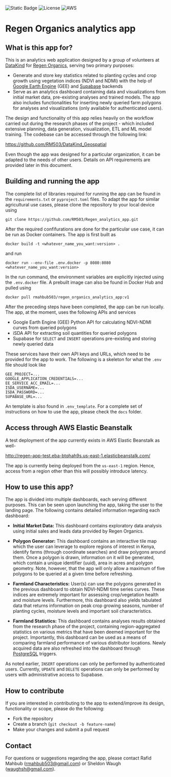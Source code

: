 ![Static Badge](https://img.shields.io/badge/version-1.1.0-blue)
![License](https://img.shields.io/github/license/RM503/Regen_analytics_app)
![AWS](https://img.shields.io/badge/AWS-Elastic%20Beanstalk-orange?logo=amazonaws)

# Regen Organics analytics app
## What is this app for?
This is an analytics web application designed by a group of volunteers at [DataKind](https://www.datakind.org/) for [Regen Organics](https://www.regenorganics.co/), serving two primary purposes:

* Generate and store key statistics related to planting cycles and crop growth using vegetation indices (NDVI and NDMI) with the help of <u>Google Earth Engine</u> (GEE) and <u>Supabase</u> backends
* Serve as an analytics dashboard containing data and visualizations from initial market data, pre-existing analyses and trained models. The app also includes functionalities for inserting newly queried farm polygons for analyses and visualizations (only available for authenticated users).

The design and functionality of this app relies heavily on the workflow carried out during the research phases of the project - which included extensive planning, data generation, visualization, ETL and ML model training. The codebase can be accessed through the following link:

https://github.com/RM503/DataKind_Geospatial

Even though the app was designed for a particular organization, it can be adapted to the needs of other users. Details on API requirements are provided later in this document.

## Building and running the app

The complete list of libraries required for running the app can be found in the `requirements.txt` or `pyproject.toml` files. To adapt the app for similar agricultural use cases, please clone the repository to your local device using


```
git clone https://github.com/RM503/Regen_analytics_app.git
```

After the required confifurations are done for the particular use case, it can be run as Docker containers. The app is first built as

```
docker build -t <whatever_name_you_want:version> .
```

and run

```
docker run --env-file .env.docker -p 8080:8080 <whatever_name_you_want:version>
```

In the run command, the environment variables are explicitly injected using the `.env.docker` file. A prebuilt image can also be found in Docker Hub and pulled using
```
docker pull rmahbub503/regen_organics_analytics_app:v1
```

 After the preceding steps have been completed, the app can be run locally. The app, at the moment, uses the following APIs and services

* Google Earth Engine (GEE) Python API for calculating NDVI-NDMI curves from queried polygons
* iSDA API for extracting soil quantities for queried polygons
* Supabase for `SELECT` and `INSERT` operations pre-existing and storing newly queried data

These services have their own API keys and URLs, which need to be provided for the app to work. The following is a skeleton for what the `.env` file should look like

```
GEE_PROJECT=... 
GOOGLE_APPLICATION_CREDENTIALS=...
EE_SERVICE_ACC_EMAIL=...
ISDA_USERNAME=...
ISDA_PASSWORD=...
SUPABASE_URL=...
```
An template is also found in `.env_template`. For a complete set of instructions on how to use the app, please check the `docs` folder.

## Access through AWS Elastic Beanstalk

A test deployment of the app currently exists in AWS Elastic Beanstalk as well-


http://regen-app-test.eba-btqhah9s.us-east-1.elasticbeanstalk.com/

The app is currently being deployed from the `us-east-1` region. Hence, access from a region other than this will possibly introduce latency.
## How to use this app?

The app is divided into multiple dashboards, each serving different purposes. This can be seen upon launching the app, taking the user to the landing page. The following contains detailed information regarding each dashboard:
* **Initial Market Data:** This dashboard contains exploratory data analysis using initial sales and leads data provided by Regen Organics. 

* **Polygon Generator:** This dashboard contains an interactive tile map which the user can leverage to explore regions of interest in Kenya, identify farms (through coordinate searches) and draw polygons around them. Once a polygon is drawn, information on it will be generated, which contain a unique identifier (uuid), area in acres and polygon geometry. Note, however, that the app will only allow a maximum of five polygons to be queried at a given time before refreshing.

* **Farmland Characteristics:** User(s) can use the polygons generated in the previous dashboard to obtain NDVI-NDMI time series curves. These indices are extremely important for assessing crop/vegetation health and moisture levels. Furthermore, this dashboard also yields tabulated data that returns information on peak crop growing seasons, number of planting cycles, moisture levels and important soil characteristics.

* **Farmland Statistics:** This dashboard contains analyses results obtained from the research phase of the project, containing region-aggregated statistics on various metrics that have been deemed important for the project. Importantly, this dashboard can be used as a means of comparing farmland performance of various distributor locations. Newly acquired data are also refreshed into the dashboard through <u>PostgreSQL</u> triggers.

As noted earlier, `INSERT` operations can only be performed by authenticated users. Currently, `UPDATE` and `DELETE` operations can only be performed by users with administrative access to Supabase.

## How to contribute

If you are interested in contributing to the app to extend/improve its design, functionality or scope, please do the following:

* Fork the repository
* Create a branch (`git checkout -b feature-name`)
* Make your changes and submit a pull request

## Contact

For questions or suggestions regarding the app, please contact Rafid Mahbub (rmahbub503@gmail.com) or Sheldon Waugh (waughsh@gmail.com).
